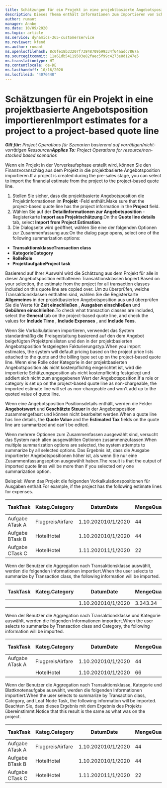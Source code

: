 ```yaml
---
title: Schätzungen für ein Projekt in eine projektbasierte Angebotsposition importieren
description: Dieses Thema enthält Informationen zum Importieren von Schätzungen aus einem Projekt in eine Angebotsposition.
author: rumant
manager: Annbe
ms.date: 10/09/2020
ms.topic: article
ms.service: dynamics-365-customerservice
ms.reviewer: kfend
ms.author: rumant
ms.openlocfilehash: 8c0fe18b33207f73848709b99334f64aadc7867a
ms.sourcegitcommit: 11a61db54119503e82faec5f99c4273e8d1247e5
ms.translationtype: HT
ms.contentlocale: de-DE
ms.lasthandoff: 10/16/2020
ms.locfileid: "4076440"
---
```

# <a name="import-estimates-for-a-project-to-a-project-based-quote-line"></a><span data-ttu-id="740b7-103">Schätzungen für ein Projekt in eine projektbasierte Angebotsposition importieren</span><span class="sxs-lookup"><span data-stu-id="740b7-103">Import estimates for a project to a project-based quote line</span></span>

<span data-ttu-id="740b7-104">_**Gilt für:** Project Operations für Szenarien basierend auf vorrätigen/nicht-vorrätigen Ressourcen_</span><span class="sxs-lookup"><span data-stu-id="740b7-104">_**Applies To:** Project Operations for resource/non-stocked based scenarios_</span></span>


<span data-ttu-id="740b7-105">Wenn ein Projekt in der Vorverkaufsphase erstellt wird, können Sie den Finanzvoranschlag aus dem Projekt in die projektbasierte Angebotsposition importieren.</span><span class="sxs-lookup"><span data-stu-id="740b7-105">If a project is created during the pre-sales stage, you can select to import the financial estimate from the project to the project-based quote line.</span></span>

1. <span data-ttu-id="740b7-106">Stellen Sie sicher, dass die projektbasierte Angebotsposition die Projektinformationen im **Projekt** -Feld enthält.</span><span class="sxs-lookup"><span data-stu-id="740b7-106">Make sure that the project-based quote line has the project information in the **Project** field.</span></span>
2. <span data-ttu-id="740b7-107">Wählen Sie auf der **Detailinformationen zur Angebotsposition** -Registerkarte **Import aus Projektschätzung**.</span><span class="sxs-lookup"><span data-stu-id="740b7-107">On the **Quote line details** tab, select **Import from Project Estimation**.</span></span>
3. <span data-ttu-id="740b7-108">Die Dialogseite wird geöffnet, wählen Sie eine der folgenden Optionen zur Zusammenfassung aus:</span><span class="sxs-lookup"><span data-stu-id="740b7-108">On the dialog page opens, select one of the following summarization options:</span></span>

  - <span data-ttu-id="740b7-109">**Transaktionsklasse**</span><span class="sxs-lookup"><span data-stu-id="740b7-109">**Transaction class**</span></span>
  - <span data-ttu-id="740b7-110">**Kategorie**</span><span class="sxs-lookup"><span data-stu-id="740b7-110">**Category**</span></span>
  - <span data-ttu-id="740b7-111">**Rolle**</span><span class="sxs-lookup"><span data-stu-id="740b7-111">**Role**</span></span> 
  - <span data-ttu-id="740b7-112">**Projektaufgabe**</span><span class="sxs-lookup"><span data-stu-id="740b7-112">**Project task**</span></span>

<span data-ttu-id="740b7-113">Basierend auf Ihrer Auswahl wird die Schätzung aus dem Projekt für alle in dieser Angebotsposition enthaltenen Transaktionsklassen kopiert.</span><span class="sxs-lookup"><span data-stu-id="740b7-113">Based on your selection, the estimate from the project for all transaction classes included on this quote line are copied over.</span></span> <span data-ttu-id="740b7-114">Um zu überprüfen, welche Transaktionsklassen enthalten sind, wählen Sie die Registerkarte **Allgemeines** in der projektbasierten Angebotsposition aus und überprüfen Sie die Werte für **Zeit einschließen** , **Ausgaben einschließen** und **Gebühren einschließen**.</span><span class="sxs-lookup"><span data-stu-id="740b7-114">To check what transaction classes are included, select the **General** tab on the project-based quote line, and check the values for **Include Time** , **Include Expenses** , and **Include Fees**.</span></span>

<span data-ttu-id="740b7-115">Wenn Sie Vorkalkulationen importieren, verwendet das System standardmäßig die Preisgestaltung basierend auf den dem Angebot beigefügten Projektpreislisten und den in der projektbasierten Angebotsposition festgelegten Fakturierungstyp.</span><span class="sxs-lookup"><span data-stu-id="740b7-115">When you import estimates, the system will default pricing based on the project price lists attached to the quote and the billing type set up on the project-based quote line.</span></span> <span data-ttu-id="740b7-116">Wenn eine Rolle oder Kategorie in der projektbasierten Angebotsposition als nicht kostenpflichtig eingerichtet ist, wird die importierte Schätzungsposition als nicht kostenpflichtig festgelegt und addiert sich nicht zum angegebenen Wert der Angebotsposition.</span><span class="sxs-lookup"><span data-stu-id="740b7-116">If a role or category is set up on the project-based quote line as non-chargeable, the imported estimate line will set as non-chargeable and won't add up to the quoted value of quote line.</span></span>

<span data-ttu-id="740b7-117">Wenn eine Angebotsposition Positionsdetails enthält, werden die Felder **Angebotswert** und **Geschätzte Steuer** in der Angebotsposition zusammengefasst und können nicht bearbeitet werden.</span><span class="sxs-lookup"><span data-stu-id="740b7-117">When a quote line has line details, the **Quote Value** and the **Estimated Tax** fields on the quote line are summarized and can't be edited.</span></span>

<span data-ttu-id="740b7-118">Wenn mehrere Optionen zum Zusammenfassen ausgewählt sind, versucht das System nach allen ausgewählten Optionen zusammenzufassen.</span><span class="sxs-lookup"><span data-stu-id="740b7-118">When multiple summarization options are selected, the system attempts to summarize by all selected options.</span></span> <span data-ttu-id="740b7-119">Das Ergebnis ist, dass die Ausgabe importierter Angebotspositionen höher ist, als wenn Sie nur eine Zusammenfassungsoption ausgewählt haben.</span><span class="sxs-lookup"><span data-stu-id="740b7-119">The result is that the output of imported quote lines will be more than if you selected only one summarization option.</span></span>

<span data-ttu-id="740b7-120">Beispiel: Wenn das Projekt die folgenden Vorkalkulationspositionen für Ausgaben enthält.</span><span class="sxs-lookup"><span data-stu-id="740b7-120">For example, if the project has the following estimate lines for expenses.</span></span>

| <span data-ttu-id="740b7-121">Task</span><span class="sxs-lookup"><span data-stu-id="740b7-121">Task</span></span> | <span data-ttu-id="740b7-122">Kateg.</span><span class="sxs-lookup"><span data-stu-id="740b7-122">Category</span></span> | <span data-ttu-id="740b7-123">Datum</span><span class="sxs-lookup"><span data-stu-id="740b7-123">Date</span></span> | <span data-ttu-id="740b7-124">Menge</span><span class="sxs-lookup"><span data-stu-id="740b7-124">Quantity</span></span> | <span data-ttu-id="740b7-125">Einheitenpreis</span><span class="sxs-lookup"><span data-stu-id="740b7-125">Unit price</span></span> | <span data-ttu-id="740b7-126">Betrag</span><span class="sxs-lookup"><span data-stu-id="740b7-126">Amount</span></span> |
| --- | --- | --- | --- | --- | --- |
| <span data-ttu-id="740b7-127">Aufgabe A</span><span class="sxs-lookup"><span data-stu-id="740b7-127">Task A</span></span> | <span data-ttu-id="740b7-128">Flugpreis</span><span class="sxs-lookup"><span data-stu-id="740b7-128">Airfare</span></span> | <span data-ttu-id="740b7-129">1.10.2020</span><span class="sxs-lookup"><span data-stu-id="740b7-129">10/1/2020</span></span> | <span data-ttu-id="740b7-130">4</span><span class="sxs-lookup"><span data-stu-id="740b7-130">4</span></span> | <span data-ttu-id="740b7-131">400</span><span class="sxs-lookup"><span data-stu-id="740b7-131">400</span></span> | <span data-ttu-id="740b7-132">1600</span><span class="sxs-lookup"><span data-stu-id="740b7-132">1600</span></span> |
| <span data-ttu-id="740b7-133">Aufgabe B</span><span class="sxs-lookup"><span data-stu-id="740b7-133">Task B</span></span> | <span data-ttu-id="740b7-134">Hotel</span><span class="sxs-lookup"><span data-stu-id="740b7-134">Hotel</span></span> | <span data-ttu-id="740b7-135">1.10.2020</span><span class="sxs-lookup"><span data-stu-id="740b7-135">10/1/2020</span></span> | <span data-ttu-id="740b7-136">4</span><span class="sxs-lookup"><span data-stu-id="740b7-136">4</span></span> | <span data-ttu-id="740b7-137">200</span><span class="sxs-lookup"><span data-stu-id="740b7-137">200</span></span> | <span data-ttu-id="740b7-138">800</span><span class="sxs-lookup"><span data-stu-id="740b7-138">800</span></span> |
| <span data-ttu-id="740b7-139">Aufgabe C</span><span class="sxs-lookup"><span data-stu-id="740b7-139">Task C</span></span> | <span data-ttu-id="740b7-140">Hotel</span><span class="sxs-lookup"><span data-stu-id="740b7-140">Hotel</span></span> | <span data-ttu-id="740b7-141">1.11.2020</span><span class="sxs-lookup"><span data-stu-id="740b7-141">11/1/2020</span></span> | <span data-ttu-id="740b7-142">2</span><span class="sxs-lookup"><span data-stu-id="740b7-142">2</span></span> | <span data-ttu-id="740b7-143">200</span><span class="sxs-lookup"><span data-stu-id="740b7-143">200</span></span> | <span data-ttu-id="740b7-144">400</span><span class="sxs-lookup"><span data-stu-id="740b7-144">400</span></span> |

<span data-ttu-id="740b7-145">Wenn der Benutzer die Aggregation nach Transaktionsklasse auswählt, werden die folgenden Informationen importiert.</span><span class="sxs-lookup"><span data-stu-id="740b7-145">When the user selects to summarize by Transaction class, the following information will be imported.</span></span>

| <span data-ttu-id="740b7-146">Task</span><span class="sxs-lookup"><span data-stu-id="740b7-146">Task</span></span> | <span data-ttu-id="740b7-147">Kateg.</span><span class="sxs-lookup"><span data-stu-id="740b7-147">Category</span></span> | <span data-ttu-id="740b7-148">Datum</span><span class="sxs-lookup"><span data-stu-id="740b7-148">Date</span></span> | <span data-ttu-id="740b7-149">Menge</span><span class="sxs-lookup"><span data-stu-id="740b7-149">Quantity</span></span> | <span data-ttu-id="740b7-150">Einheitenpreis</span><span class="sxs-lookup"><span data-stu-id="740b7-150">Unit price</span></span> | <span data-ttu-id="740b7-151">Betrag</span><span class="sxs-lookup"><span data-stu-id="740b7-151">Amount</span></span> |
| --- | --- | --- | --- | --- | --- |
| | | <span data-ttu-id="740b7-152">1.10.2020</span><span class="sxs-lookup"><span data-stu-id="740b7-152">10/1/2020</span></span> | <span data-ttu-id="740b7-153">3.34</span><span class="sxs-lookup"><span data-stu-id="740b7-153">3.34</span></span> | <span data-ttu-id="740b7-154">840</span><span class="sxs-lookup"><span data-stu-id="740b7-154">840</span></span> | <span data-ttu-id="740b7-155">2800</span><span class="sxs-lookup"><span data-stu-id="740b7-155">2800</span></span> |

<span data-ttu-id="740b7-156">Wenn der Benutzer die Aggregation nach Transaktionsklasse und Kategorie auswählt, werden die folgenden Informationen importiert.</span><span class="sxs-lookup"><span data-stu-id="740b7-156">When the user selects to summarize by Transaction class and Category, the following information will be imported.</span></span>

| <span data-ttu-id="740b7-157">Task</span><span class="sxs-lookup"><span data-stu-id="740b7-157">Task</span></span> | <span data-ttu-id="740b7-158">Kateg.</span><span class="sxs-lookup"><span data-stu-id="740b7-158">Category</span></span> | <span data-ttu-id="740b7-159">Datum</span><span class="sxs-lookup"><span data-stu-id="740b7-159">Date</span></span> | <span data-ttu-id="740b7-160">Menge</span><span class="sxs-lookup"><span data-stu-id="740b7-160">Quantity</span></span> | <span data-ttu-id="740b7-161">Einheitenpreis</span><span class="sxs-lookup"><span data-stu-id="740b7-161">Unit price</span></span> | <span data-ttu-id="740b7-162">Betrag</span><span class="sxs-lookup"><span data-stu-id="740b7-162">Amount</span></span> |
| --- | --- | --- | --- | --- | --- |
| <span data-ttu-id="740b7-163">Aufgabe A</span><span class="sxs-lookup"><span data-stu-id="740b7-163">Task A</span></span> | <span data-ttu-id="740b7-164">Flugpreis</span><span class="sxs-lookup"><span data-stu-id="740b7-164">Airfare</span></span> | <span data-ttu-id="740b7-165">1.10.2020</span><span class="sxs-lookup"><span data-stu-id="740b7-165">10/1/2020</span></span> | <span data-ttu-id="740b7-166">4</span><span class="sxs-lookup"><span data-stu-id="740b7-166">4</span></span> | <span data-ttu-id="740b7-167">400</span><span class="sxs-lookup"><span data-stu-id="740b7-167">400</span></span> | <span data-ttu-id="740b7-168">1600</span><span class="sxs-lookup"><span data-stu-id="740b7-168">1600</span></span> |
| | <span data-ttu-id="740b7-169">Hotel</span><span class="sxs-lookup"><span data-stu-id="740b7-169">Hotel</span></span> | <span data-ttu-id="740b7-170">1.10.2020</span><span class="sxs-lookup"><span data-stu-id="740b7-170">10/1/2020</span></span> | <span data-ttu-id="740b7-171">6</span><span class="sxs-lookup"><span data-stu-id="740b7-171">6</span></span> | <span data-ttu-id="740b7-172">200</span><span class="sxs-lookup"><span data-stu-id="740b7-172">200</span></span> | <span data-ttu-id="740b7-173">1200</span><span class="sxs-lookup"><span data-stu-id="740b7-173">1200</span></span> |

<span data-ttu-id="740b7-174">Wenn der Benutzer die Aggregation nach Transaktionsklasse, Kategorie und Blattknotenaufgabe auswählt, werden die folgenden Informationen importiert.</span><span class="sxs-lookup"><span data-stu-id="740b7-174">When the user selects to summarize by Transaction class, Category, and Leaf Node Task, the following information will be imported.</span></span> <span data-ttu-id="740b7-175">Beachten Sie, dass dieses Ergebnis mit dem Ergebnis des Projekts übereinstimmt.</span><span class="sxs-lookup"><span data-stu-id="740b7-175">Notice that this result is the same as what was on the project.</span></span>

| <span data-ttu-id="740b7-176">Task</span><span class="sxs-lookup"><span data-stu-id="740b7-176">Task</span></span> | <span data-ttu-id="740b7-177">Kateg.</span><span class="sxs-lookup"><span data-stu-id="740b7-177">Category</span></span> | <span data-ttu-id="740b7-178">Datum</span><span class="sxs-lookup"><span data-stu-id="740b7-178">Date</span></span> | <span data-ttu-id="740b7-179">Menge</span><span class="sxs-lookup"><span data-stu-id="740b7-179">Quantity</span></span> | <span data-ttu-id="740b7-180">Einheitenpreis</span><span class="sxs-lookup"><span data-stu-id="740b7-180">Unit price</span></span> | <span data-ttu-id="740b7-181">Betrag</span><span class="sxs-lookup"><span data-stu-id="740b7-181">Amount</span></span> |
| --- | --- | --- | --- | --- | --- |
| <span data-ttu-id="740b7-182">Aufgabe A</span><span class="sxs-lookup"><span data-stu-id="740b7-182">Task A</span></span> | <span data-ttu-id="740b7-183">Flugpreis</span><span class="sxs-lookup"><span data-stu-id="740b7-183">Airfare</span></span> | <span data-ttu-id="740b7-184">1.10.2020</span><span class="sxs-lookup"><span data-stu-id="740b7-184">10/1/2020</span></span> | <span data-ttu-id="740b7-185">4</span><span class="sxs-lookup"><span data-stu-id="740b7-185">4</span></span> | <span data-ttu-id="740b7-186">400</span><span class="sxs-lookup"><span data-stu-id="740b7-186">400</span></span> | <span data-ttu-id="740b7-187">1600</span><span class="sxs-lookup"><span data-stu-id="740b7-187">1600</span></span> |
| <span data-ttu-id="740b7-188">Aufgabe B</span><span class="sxs-lookup"><span data-stu-id="740b7-188">Task B</span></span> | <span data-ttu-id="740b7-189">Hotel</span><span class="sxs-lookup"><span data-stu-id="740b7-189">Hotel</span></span> | <span data-ttu-id="740b7-190">1.10.2020</span><span class="sxs-lookup"><span data-stu-id="740b7-190">10/1/2020</span></span> | <span data-ttu-id="740b7-191">4</span><span class="sxs-lookup"><span data-stu-id="740b7-191">4</span></span> | <span data-ttu-id="740b7-192">200</span><span class="sxs-lookup"><span data-stu-id="740b7-192">200</span></span> | <span data-ttu-id="740b7-193">800</span><span class="sxs-lookup"><span data-stu-id="740b7-193">800</span></span> |
| <span data-ttu-id="740b7-194">Aufgabe C</span><span class="sxs-lookup"><span data-stu-id="740b7-194">Task C</span></span> | <span data-ttu-id="740b7-195">Hotel</span><span class="sxs-lookup"><span data-stu-id="740b7-195">Hotel</span></span> | <span data-ttu-id="740b7-196">1.11.2020</span><span class="sxs-lookup"><span data-stu-id="740b7-196">11/1/2020</span></span> | <span data-ttu-id="740b7-197">2</span><span class="sxs-lookup"><span data-stu-id="740b7-197">2</span></span> | <span data-ttu-id="740b7-198">200</span><span class="sxs-lookup"><span data-stu-id="740b7-198">200</span></span> | <span data-ttu-id="740b7-199">400</span><span class="sxs-lookup"><span data-stu-id="740b7-199">400</span></span> |
